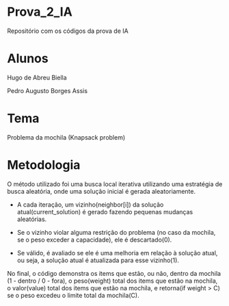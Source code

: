 # Prova_2_IA
Repositório com os códigos da prova de IA

# Alunos
Hugo de Abreu Biella

Pedro Augusto Borges Assis

# Tema
Problema da mochila (Knapsack problem)

# Metodologia
O método utilizado foi uma busca local iterativa utilizando uma estratégia de busca aleatória, onde uma solução inicial é gerada aleatoriamente.

- A cada iteração, um vizinho(neighbor[i]) da solução atual(current_solution) é gerado fazendo pequenas mudanças aleatórias.

- Se o vizinho violar alguma restrição do problema (no caso da mochila, se o peso exceder a capacidade), ele é descartado(0).

- Se válido, é avaliado se ele é uma melhoria em relação à solução atual, ou seja, a solução atual é atualizada para esse vizinho(1).

No final, o código demonstra os items que estão, ou não, dentro da mochila (1 - dentro / 0 - fora), o peso(weight) total dos items que estão na mochila, o valor(value) total dos items que estão na mochila, e retorna(if weight > C) se o peso excedeu o limite total da mochila(C).
